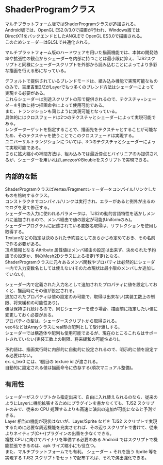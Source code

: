 # ShaderProgramクラス

マルチプラットフォーム版ではShaderProgramクラスが追加される。  
Android版では、OpenGL ES2.0/3.0で描画が行われ、Windows版ではDirectX11をバックエンドとしたANGLEで OpenGL ES3.0で描画される。  
このためシェーダーはGLSLで共通化される。  

マルチプラットフォーム版のハードウェアを用いた描画機能では、本体の開発効率や拡張性の観点からシェーダーを内部に持つことは最小限に抑え、TJS2スクリプトと同様にシェーダースクリプトを外部から読み込むことによってより多彩な描画を行える形になっている。  

デフォルトで提供されているブレンドモードは、組み込み機能で実現可能なもののみで、吉里吉里2/ZがLayerでもつ多くのブレンド方法はシェーダーによって実現する必要がある。  
これらシェーダーは別途スクリプトの形で提供されるので、テクスチャ+シェーダーを引数に持つ描画命令によって使用可能である。  
また、トランジションも同じように実現可能となっている。  
具体的にはクロスフェードは2つのテクスチャとシェーダーによって実現可能である。  
レンダーターゲットを指定することで、描画先をテクスチャとすることが可能なため、そのテクスチャを使うことでこのクロスフェードは実現する。  
ユニバーサルトランジションについては、3つのテクスチャとシェーダーによって実現可能である。  
さらに拡大縮小の補間方法は、組み込みでは最近傍点とバイリニアのみ提供されるが、シェーダーを用いればLanczosやBicubicをスクリプトで実現できる。

## 内部的な話
ShaderProgramクラスはVertex/Fragmentシェーダーをコンパイル/リンクしたものを格納するクラス。  
コンストラクタでコンパイル/リンクは実行され、エラーがあると例外が出るのでログを見て修正する。  
シェーダーの入力に使われるパラメータは、TJS2の動的言語特性を活かしメンバに追加されるので、メンバ経由で値の設定が可能(Uniformのみ)。  
シェーダープログラムに記述されている変数名取得は、リフレクションを使用し取得する。  
Textureなどの指定は決められた予約語としてあらかじめ定めておき、その名前で作る必要がある。  
頂点情報となる Attribute 属性値はメンバ経由の設定は出来ず、決められた予約語での設定か、別のMesh2Dクラスによる指定(予定)となる。  
ShaderProgramクラスに元々あるメンバ関数やプロパティは必然的にシェーダー内で入力変数名としては使えない(そのため現状は最小限のメンバしか追加していない)。  

シェーダー内で定義された入力名として追加されたプロパティに値を設定しておくと、描画時にその値が設定される。  
追加されたプロパティは値の設定のみ可能で、取得は出来ない(実装工数上の制限、将来緩和の可能性あり)。  
値は保持され続けるので、同じシェーダーを使う場合、描画前に指定したい値に変更しておく必要がある。  
プロパティの型は、シェーダースクリプトから取得される。  
vec4などはArrayクラスにreal型の配列として受け渡しする。  
シェーダーでは構造体や配列も使用可能であるが、現在のところこれらはサポートされていない(実装工数上の制限、将来緩和の可能性あり)。  

予約語は、描画実行時に内部的に自動的に設定されるので、明示的に値を設定する必要はない。  
ex. s_tex0 には、1個目の texture id が渡される。  
自動的に設定される値は描画命令に依存する(順次マニュアル整備)。

## 有用性
シェーダーがスクリプトから指定出来て、自由に入れ替えられるのなら、従来のようにLayerに機能拡張するためにプラグインを書かなくても、TJS2 スクリプトのみで、従来の CPU 処理するよりも高速に演出の追加が可能になると予測できる。  
Layer 相当の機能が現状はないが、Layer/Sprite などを TJS2 スクリプトで実現するために必要な周辺機能を充実させれば、その辺りスクリプトで書けて、従来よりネイティブ(C++)プラグインの出番を少なくできる。  
複数 CPU に向けてバイナリを準備する必要のある Android ではスクリプトで機能拡張できるのは、apk サイズ縮小にも役立つ。  
また、マルチプラットフォームでも有利。
シェーダー + それを扱う Sprite 等を実現する TJS2 スクリプトをセットで配布すれば、それで演出強化できる。
